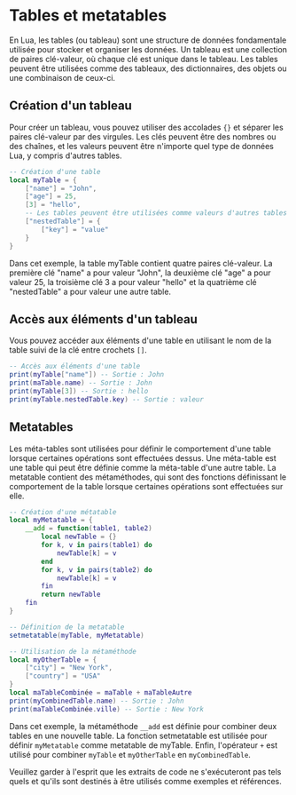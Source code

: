 # Tables et metatables

En Lua, les tables (ou tableau) sont une structure de données fondamentale utilisée pour stocker et organiser les données. Un tableau est une collection de paires clé-valeur, où chaque clé est unique dans le tableau. Les tables peuvent être utilisées comme des tableaux, des dictionnaires, des objets ou une combinaison de ceux-ci.

## Création d'un tableau
Pour créer un tableau, vous pouvez utiliser des accolades `{}` et séparer les paires clé-valeur par des virgules. Les clés peuvent être des nombres ou des chaînes, et les valeurs peuvent être n'importe quel type de données Lua, y compris d'autres tables.

```lua
-- Création d'une table
local myTable = {
    ["name"] = "John",
    ["age"] = 25,
    [3] = "hello",
    -- Les tables peuvent être utilisées comme valeurs d'autres tables
    ["nestedTable"] = {
        ["key"] = "value"
    }
}
```

Dans cet exemple, la table myTable contient quatre paires clé-valeur. La première clé "name" a pour valeur "John", la deuxième clé "age" a pour valeur 25, la troisième clé 3 a pour valeur "hello" et la quatrième clé "nestedTable" a pour valeur une autre table.

## Accès aux éléments d'un tableau
Vous pouvez accéder aux éléments d'une table en utilisant le nom de la table suivi de la clé entre crochets `[]`.

```lua
-- Accès aux éléments d'une table
print(myTable["name"]) -- Sortie : John
print(maTable.name) -- Sortie : John
print(myTable[3]) -- Sortie : hello
print(myTable.nestedTable.key) -- Sortie : valeur
```
## Metatables

Les méta-tables sont utilisées pour définir le comportement d'une table lorsque certaines opérations sont effectuées dessus. Une méta-table est une table qui peut être définie comme la méta-table d'une autre table. La metatable contient des métaméthodes, qui sont des fonctions définissant le comportement de la table lorsque certaines opérations sont effectuées sur elle.

```lua
-- Création d'une métatable
local myMetatable = {
    __add = function(table1, table2)
        local newTable = {}
        for k, v in pairs(table1) do
            newTable[k] = v
        end
        for k, v in pairs(table2) do
            newTable[k] = v
        fin
        return newTable
    fin
}

-- Définition de la metatable
setmetatable(myTable, myMetatable)

-- Utilisation de la métaméthode
local myOtherTable = {
    ["city"] = "New York",
    ["country"] = "USA"
}
local maTableCombinée = maTable + maTableAutre
print(myCombinedTable.name) -- Sortie : John
print(maTableCombinée.ville) -- Sortie : New York
```

Dans cet exemple, la métaméthode `__add` est définie pour combiner deux tables en une nouvelle table. La fonction setmetatable est utilisée pour définir `myMetatable` comme metatable de myTable. Enfin, l'opérateur `+` est utilisé pour combiner `myTable` et `myOtherTable` en `myCombinedTable`.

Veuillez garder à l'esprit que les extraits de code ne s'exécuteront pas tels quels et qu'ils sont destinés à être utilisés comme exemples et références.